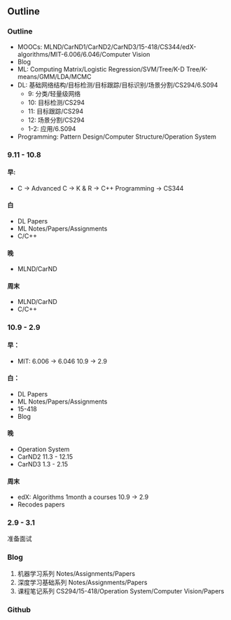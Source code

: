 ## Outline

### Outline

* MOOCs: MLND/CarND1/CarND2/CarND3/15-418/CS344/edX-algorithms/MIT-6.006/6.046/Computer Vision
* Blog
* ML: Computing Matrix/Logistic Regression/SVM/Tree/K-D Tree/K-means/GMM/LDA/MCMC
* DL: 基础网络结构/目标检测/目标跟踪/目标识别/场景分割/CS294/6.S094
  * 9: 分类/轻量级网络
  * 10: 目标检测/CS294
  * 11: 目标跟踪/CS294
  * 12: 场景分割/CS294
  * 1-2: 应用/6.S094
* Programming: Pattern Design/Computer Structure/Operation System

### 9.11 - 10.8

#### 早:

* C -> Advanced C -> K & R -> C++ Programming -> CS344

#### 白

* DL Papers
* ML Notes/Papers/Assignments
* C/C++

#### 晚

* MLND/CarND

#### 周末

* MLND/CarND
* C/C++

### 10.9 - 2.9

#### 早：

* MIT: 6.006 -> 6.046 10.9 -> 2.9

#### 白：

* DL Papers
* ML Notes/Papers/Assignments
* 15-418
* Blog

#### 晚

* Operation System
* CarND2 11.3 - 12.15
* CarND3 1.3 - 2.15

#### 周末

* edX: Algorithms 1month a courses 10.9 -> 2.9
* Recodes papers

### 2.9 - 3.1

准备面试

### Blog

1. 机器学习系列 Notes/Assignments/Papers
2. 深度学习基础系列 Notes/Assignments/Papers
3. 课程笔记系列 CS294/15-418/Operation System/Computer Vision/Papers

### Github

